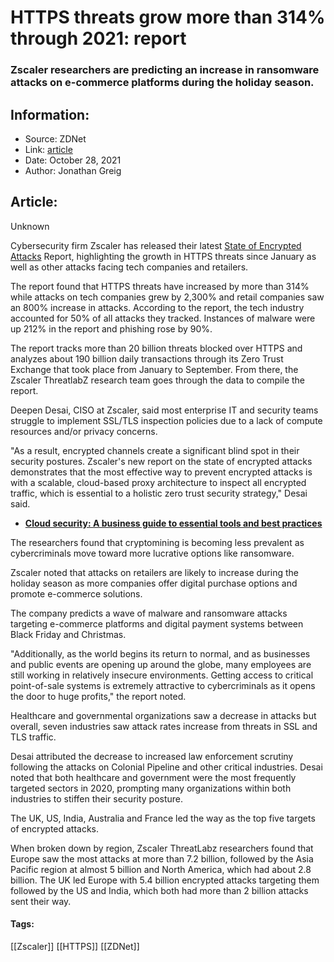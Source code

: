 # HTTPS threats grow more than 314% through 2021: report
### Zscaler researchers are predicting an increase in ransomware attacks on e-commerce platforms during the holiday season.

## Information:
+ Source: ZDNet
+ Link: [article](https://www.zdnet.com/article/https-threats-grow-more-than-314-through-2021-report/)
+ Date: October 28, 2021
+ Author: Jonathan Greig


## Article:
Unknown

Cybersecurity firm Zscaler has released their latest [State of Encrypted Attacks](https://info.zscaler.com/resources-whitepaper-threatlabz-the-state-of-encrypted-attacks) Report, highlighting the growth in HTTPS threats since January as well as other attacks facing tech companies and retailers. 


The report found that HTTPS threats have increased by more than 314% while attacks on tech companies grew by 2,300% and retail companies saw an 800% increase in attacks. According to the report, the tech industry accounted for 50% of all attacks they tracked. Instances of malware were up 212% in the report and phishing rose by 90%. 

The report tracks more than 20 billion threats blocked over HTTPS and analyzes about 190 billion daily transactions through its Zero Trust Exchange that took place from January to September. From there, the Zscaler ThreatlabZ research team goes through the data to compile the report. 

Deepen Desai, CISO at Zscaler, said most enterprise IT and security teams struggle to implement SSL/TLS inspection policies due to a lack of compute resources and/or privacy concerns.

"As a result, encrypted channels create a significant blind spot in their security postures. Zscaler's new report on the state of encrypted attacks demonstrates that the most effective way to prevent encrypted attacks is with a scalable, cloud-based proxy architecture to inspect all encrypted traffic, which is essential to a holistic zero trust security strategy," Desai said. 

* [**Cloud security: A business guide to essential tools and best practices**](https://www.zdnet.com/article/cloud-security-in-2021-a-business-guide-to-essential-tools-and-best-practices/)

The researchers found that cryptomining is becoming less prevalent as cybercriminals move toward more lucrative options like ransomware. 

Zscaler noted that attacks on retailers are likely to increase during the holiday season as more companies offer digital purchase options and promote e-commerce solutions. 






The company predicts a wave of malware and ransomware attacks targeting e-commerce platforms and digital payment systems between Black Friday and Christmas. 

"Additionally, as the world begins its return to normal, and as businesses and public events are opening up around the globe, many employees are still working in relatively insecure environments. Getting access to critical point-of-sale systems is extremely attractive to cybercriminals as it opens the door to huge profits," the report noted. 


Healthcare and governmental organizations saw a decrease in attacks but overall, seven industries saw attack rates increase from threats in SSL and TLS traffic.

Desai attributed the decrease to increased law enforcement scrutiny following the attacks on Colonial Pipeline and other critical industries. Desai noted that both healthcare and government were the most frequently targeted sectors in 2020, prompting many organizations within both industries to stiffen their security posture. 

The UK, US, India, Australia and France led the way as the top five targets of encrypted attacks.

When broken down by region, Zscaler ThreatLabz researchers found that Europe saw the most attacks at more than 7.2 billion, followed by the Asia Pacific region at almost 5 billion and North America, which had about 2.8 billion. The UK led Europe with 5.4 billion encrypted attacks targeting them followed by the US and India, which both had more than 2 billion attacks sent their way. 





#### Tags:
[[Zscaler]] [[HTTPS]] [[ZDNet]]
